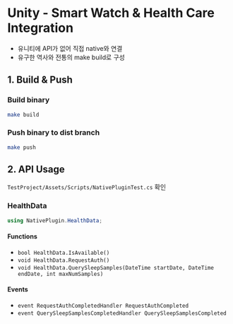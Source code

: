 # Unity - Smart Watch & Health Care Integration

-   유니티에 API가 없어 직접 native와 연결
-   유구한 역사와 전통의 make build로 구성

## 1. Build & Push

### Build binary

```bash
make build
```

### Push binary to dist branch

```bash
make push
```

## 2. API Usage

`TestProject/Assets/Scripts/NativePluginTest.cs` 확인

### HealthData

```csharp
using NativePlugin.HealthData;
```

#### Functions

-   `bool HealthData.IsAvailable()`
-   `void HealthData.RequestAuth()`
-   `void HealthData.QuerySleepSamples(DateTime startDate, DateTime endDate, int maxNumSamples)`

#### Events

-   `event RequestAuthCompletedHandler RequestAuthCompleted`
-   `event QuerySleepSamplesCompletedHandler QuerySleepSamplesCompleted`
